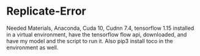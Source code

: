 # Replicate-Error
Needed Materials, Anaconda, Cuda 10, Cudnn 7.4, tensorflow 1.15 installed in a virtual environment, have the tensorflow flow api, downloaded, and have my model and the script to run it. Also pip3 install toco in the environment as well.
